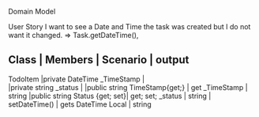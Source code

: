 Domain Model

User Story
I want to see a Date and Time the task was created but I do not want it changed. 
=> Task.getDateTime(),

Class	 | Members                       | Scenario	     | output
--------------------------------------
TodoItem |private DateTime _TimeStamp    |                   
		 |private string _status		 |
		 |public string TimeStamp{get;}  | get _TimeStamp       | string
         |public string Status {get; set}| get; set; _status    | string
		 | setDateTime()				 | gets DateTime Local	| string
